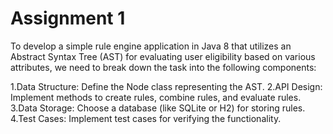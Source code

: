 # Assignment 1
To develop a simple rule engine application in Java 8 that utilizes an Abstract Syntax Tree (AST) for evaluating user eligibility based on various attributes, we need to break down the task into the following components:

1.Data Structure: Define the Node class representing the AST.
2.API Design: Implement methods to create rules, combine rules, and evaluate rules.
3.Data Storage: Choose a database (like SQLite or H2) for storing rules.
4.Test Cases: Implement test cases for verifying the functionality.

